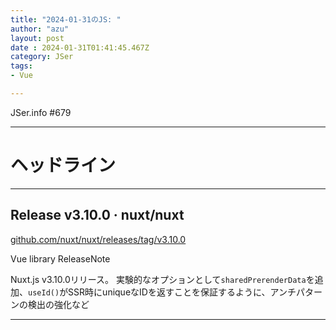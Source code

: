 ```yaml
---
title: "2024-01-31のJS: "
author: "azu"
layout: post
date : 2024-01-31T01:41:45.467Z
category: JSer
tags:
- Vue

---
```


JSer.info #679

----

<h1 class="site-genre">ヘッドライン</h1>

----

## Release v3.10.0 · nuxt/nuxt
[github.com/nuxt/nuxt/releases/tag/v3.10.0](https://github.com/nuxt/nuxt/releases/tag/v3.10.0 "Release v3.10.0 · nuxt/nuxt")
<p class="jser-tags jser-tag-icon"><span class="jser-tag">Vue</span> <span class="jser-tag">library</span> <span class="jser-tag">ReleaseNote</span></p>

Nuxt.js v3.10.0リリース。
実験的なオプションとして`sharedPrerenderData`を追加、`useId()`がSSR時にuniqueなIDを返すことを保証するように、アンチパターンの検出の強化など


----

